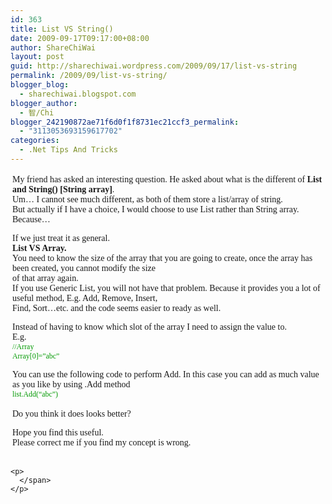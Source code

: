 ```yaml
---
id: 363
title: List VS String()
date: 2009-09-17T09:17:00+08:00
author: ShareChiWai
layout: post
guid: http://sharechiwai.wordpress.com/2009/09/17/list-vs-string
permalink: /2009/09/list-vs-string/
blogger_blog:
  - sharechiwai.blogspot.com
blogger_author:
  - 智/Chi
blogger_242190872ae71f6d0f1f8731ec21ccf3_permalink:
  - "3113053693159617702"
categories:
  - .Net Tips And Tricks
---
```

<span class="Apple-style-span" style="font-family:'Times New Roman';"></p> 

<div style="width:auto;font:normal normal normal 100%/normal Georgia, serif;text-align:left;border-color:initial;border-style:initial;border-width:0;margin:0;padding:3px;">
  My friend has asked an interesting question. He asked about what is the different of <span style="font-weight:bold;">List and String() [String array]</span>.<br />Um&#8230; I cannot see much different, as both of them store a list/array of string.<br />But actually if I have a choice, I would choose to use List rather than String array.<br />Because&#8230;</p> 
  
  <p>
    If we just treat it as general.<br /><span style="font-weight:bold;">List VS Array.</span><br />You need to know the size of the array that you are going to create, once the array has been created, you cannot modify the size<br />of that array again.<br />If you use Generic List, you will not have that problem. Because it provides you a lot of useful method, E.g. Add, Remove, Insert,<br />Find, Sort&#8230;etc. and the code seems easier to ready as well.
  </p>
  
  <p>
    Instead of having to know which slot of the array I need to assign the value to.<br />E.g.<br /><span style="color:rgb(0,153,0);font-size:85%;">//Array<br />Array[0]=&#8221;abc&#8221;</span>
  </p>
  
  <p>
    You can use the following code to perform Add. In this case you can add as much value as you like by using .Add method<br /><span style="color:rgb(0,153,0);font-size:85%;">list.Add(&#8220;abc&#8221;)<br /></span><br />Do you think it does looks better?
  </p>
  
  <p>
    Hope you find this useful.<br />Please correct me if you find my concept is wrong.</div> 
    
    <p>
      </span>
    </p>